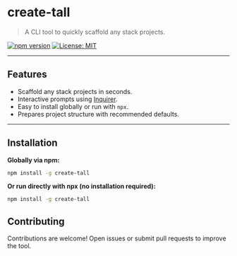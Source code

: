 # create-tall

> A CLI tool to quickly scaffold any stack projects.

[![npm version](https://img.shields.io/npm/v/create-tall.svg)](https://www.npmjs.com/package/create-tall)
[![License: MIT](https://img.shields.io/badge/License-MIT-yellow.svg)](https://opensource.org/licenses/MIT)

---

## Features

- Scaffold any stack projects in seconds.
- Interactive prompts using [Inquirer](https://www.npmjs.com/package/inquirer).
- Easy to install globally or run with `npx`.
- Prepares project structure with recommended defaults.

---

## Installation

**Globally via npm:**

```bash
npm install -g create-tall
```

**Or run directly with npx (no installation required):**

```bash
npm install -g create-tall
```


## Contributing

Contributions are welcome! Open issues or submit pull requests to improve the tool.